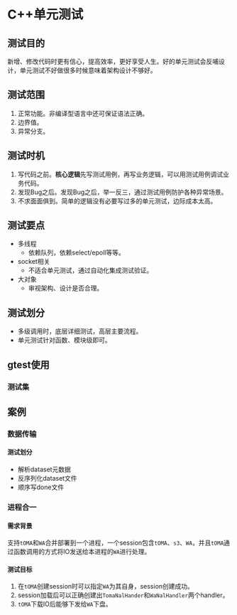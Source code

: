 # C++单元测试

## 测试目的

新增、修改代码时更有信心，提高效率，更好享受人生。好的单元测试会反哺设计，单元测试不好做很多时候意味着架构设计不够好。

## 测试范围

1. 正常功能。非编译型语言中还可保证语法正确。
2. 边界值。
3. 异常分支。

## 测试时机

1. 写代码之前。**核心逻辑**先写测试用例，再写业务逻辑，可以用测试用例调试业务代码。
2. 发现Bug之后。发现Bug之后，举一反三，通过测试用例防护各种异常场景。
3. 不求面面俱到。简单的逻辑没有必要写过多的单元测试，边际成本太高。

## 测试要点

- 多线程
  - 依赖队列，依赖select/epoll等等。
- socket相关
  - 不适合单元测试，通过自动化集成测试验证。
- 大对象
  - 审视架构、设计是否合理。

## 测试划分

- 多级调用时，底层详细测试，高层主要流程。
- 单元测试针对函数、模块级即可。

## gtest使用

### 测试集

## 案例

### 数据传输

#### 测试划分

- 解析dataset元数据
- 反序列化dataset文件
- 顺序写done文件

### 进程合一

#### 需求背景

支持```tOMA```和```WA```合并部署到一个进程，一个session包含```tOMA```、```s3```、```WA```，并且```tOMA```通过函数调用的方式将IO发送给本进程的```WA```进行处理。

#### 测试目标

1. 在```tOMA```创建session时可以指定```WA```为其自身，session创建成功。
2. session加载后可以正确创建出```TomaNalHander```和```WaNalHandler```两个handler。
3. ```tOMA```下载IO后能够下发给```WA```下盘。
